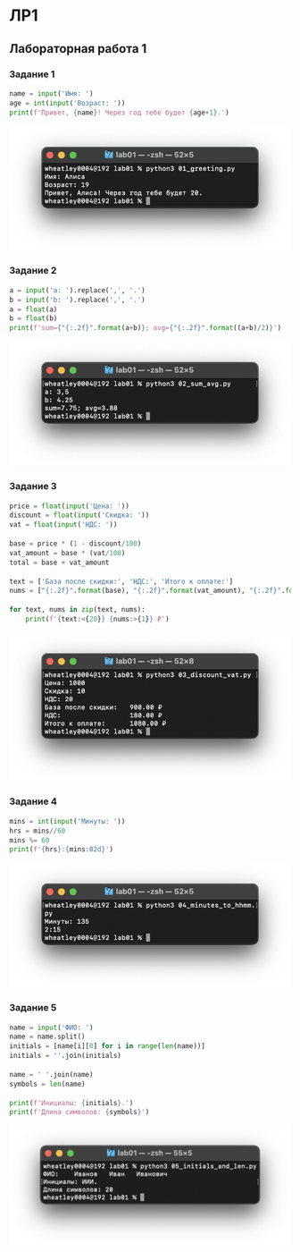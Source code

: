 # ЛР1

## Лабораторная работа 1

### Задание 1

```python
name = input('Имя: ')
age = int(input('Возраст: '))
print(f'Привет, {name}! Через год тебе будет {age+1}.')
```

![01_greeting](/images/01_greeting.png)

### Задание 2

```python
a = input('a: ').replace(',', '.')
b = input('b: ').replace(',', '.')
a = float(a)
b = float(b)
print(f'sum={"{:.2f}".format(a+b)}; avg={"{:.2f}".format((a+b)/2)}')
```

![02_sum_avg](/images/02_sum_avg.png)

### Задание 3

```python
price = float(input('Цена: '))
discount = float(input('Скидка: '))
vat = float(input('НДС: '))

base = price * (1 - discount/100)
vat_amount = base * (vat/100)
total = base + vat_amount

text = ['База после скидки:', 'НДС:', 'Итого к оплате:']
nums = ["{:.2f}".format(base), "{:.2f}".format(vat_amount), "{:.2f}".format(total)]

for text, nums in zip(text, nums):
    print(f'{text:<{20}} {nums:>{1}} ₽')
```

![03_discount_vat](/images/03_discount_vat.png)

### Задание 4

```python
mins = int(input('Минуты: '))
hrs = mins//60
mins %= 60
print(f'{hrs}:{mins:02d}')
```

![04_minutes_to_hhmm](/images/04_minutes_to_hhmm.png)

### Задание 5

```python
name = input('ФИО: ')
name = name.split()
initials = [name[i][0] for i in range(len(name))]
initials = ''.join(initials)

name = ' '.join(name)
symbols = len(name)

print(f'Инициалы: {initials}.')
print(f'Длина символов: {symbols}')
```

![05_initials_and_len](/images/05_initials_and_len.png)